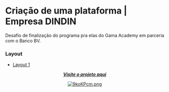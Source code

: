 # Criação de uma plataforma | Empresa DINDIN

Desafio de finalização do programa pra elas do Gama Academy em parceria com o Banco BV. 


### Layout
- [Layout 1](https://www.figma.com/file/fBQ1nm00ynNQPK9GBwyMBc/dindin?node-id=0%3A1)


<div align="center">
   
[***Visite o projeto aqui***](https://juliascerqueira.github.io/desafiopraelas)<br>

[![9koKPcm.png](https://i.imgur.com/9koKPcm.png)](https://imgur.com/9koKPcm)
</div>
